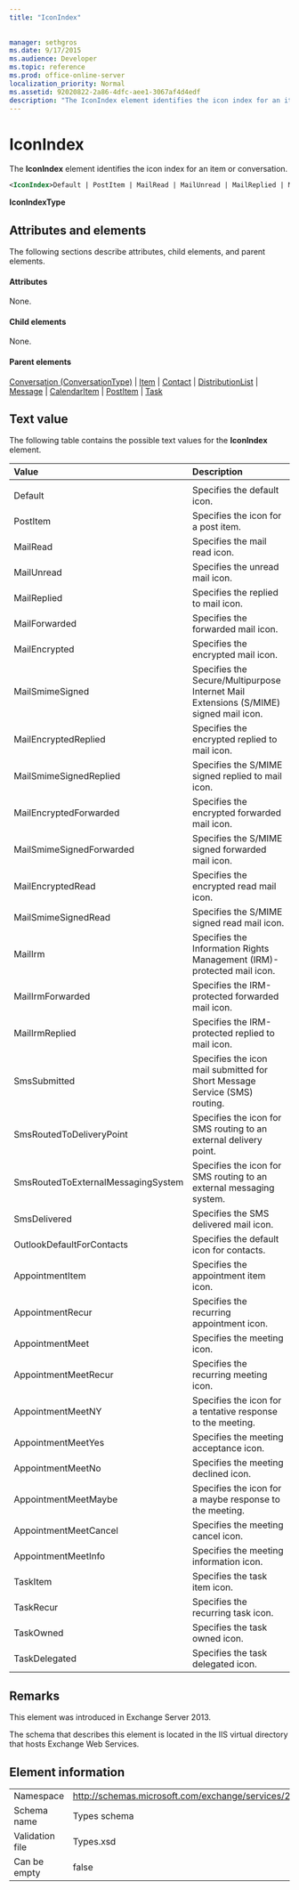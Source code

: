 ```yaml
---
title: "IconIndex"
 
 
manager: sethgros
ms.date: 9/17/2015
ms.audience: Developer
ms.topic: reference
ms.prod: office-online-server
localization_priority: Normal
ms.assetid: 92020822-2a86-4dfc-aee1-3067af4d4edf
description: "The IconIndex element identifies the icon index for an item or conversation."
---
```


# IconIndex

The **IconIndex** element identifies the icon index for an item or conversation. 
  
```XML
<IconIndex>Default | PostItem | MailRead | MailUnread | MailReplied | MailForwarded | MailEncrypted | MailSmimeSigned | MailEncrytedReplied | MailSmimeSignedReplied | MailEncryptedForwarded | MailSmimeSignedForwarded | MailEncryptedRead | MailSmimeSignedRead | MailIrm | MailIrmForwarded | MailIrmReplied | SmsSubmitted | SmsRoutedToDeliveryPoint | SmsRoutedToExternalMessagingSystem | SmsDelivered | OutlookDefaultForContacts | AppointmentItem | AppointmentRecur | AppointmentMeet | AppointmentMeetRecur | AppointmentMeetNY | AppointmentMeetYes | AppointmentMeetNo | AppointmentMeetMaybe | AppointmentMeetCancel | AppointmentMeetInfo | TaskItem | TaskRecur | TaskOwned | TaskDelegated</IconIndex>
```

 **IconIndexType**
## Attributes and elements

The following sections describe attributes, child elements, and parent elements.
  
#### Attributes

None.
  
#### Child elements

None.
  
#### Parent elements

[Conversation (ConversationType)](conversation-conversationtype.md) | [Item](item.md) | [Contact](contact.md) | [DistributionList](distributionlist.md) | [Message](message-ex15websvcsotherref.md) | [CalendarItem](calendaritem.md) | [PostItem](postitem.md) | [Task](task.md)
  
## Text value

The following table contains the possible text values for the **IconIndex** element. 
  
|**Value**|**Description**|
|:-----|:-----|
|||
|Default  <br/> |Specifies the default icon.  <br/> |
|PostItem  <br/> |Specifies the icon for a post item.  <br/> |
|MailRead  <br/> |Specifies the mail read icon.  <br/> |
|MailUnread  <br/> |Specifies the unread mail icon.  <br/> |
|MailReplied  <br/> |Specifies the replied to mail icon.  <br/> |
|MailForwarded  <br/> |Specifies the forwarded mail icon.  <br/> |
|MailEncrypted  <br/> |Specifies the encrypted mail icon.  <br/> |
|MailSmimeSigned  <br/> |Specifies the Secure/Multipurpose Internet Mail Extensions (S/MIME) signed mail icon.  <br/> |
|MailEncryptedReplied  <br/> |Specifies the encrypted replied to mail icon.  <br/> |
|MailSmimeSignedReplied  <br/> |Specifies the S/MIME signed replied to mail icon.  <br/> |
|MailEncryptedForwarded  <br/> |Specifies the encrypted forwarded mail icon.  <br/> |
|MailSmimeSignedForwarded  <br/> |Specifies the S/MIME signed forwarded mail icon.  <br/> |
|MailEncryptedRead  <br/> |Specifies the encrypted read mail icon.  <br/> |
|MailSmimeSignedRead  <br/> |Specifies the S/MIME signed read mail icon.  <br/> |
|MailIrm  <br/> |Specifies the Information Rights Management (IRM)-protected mail icon.  <br/> |
|MailIrmForwarded  <br/> |Specifies the IRM-protected forwarded mail icon.  <br/> |
|MailIrmReplied  <br/> |Specifies the IRM-protected replied to mail icon.  <br/> |
|SmsSubmitted  <br/> |Specifies the icon mail submitted for Short Message Service (SMS) routing.  <br/> |
|SmsRoutedToDeliveryPoint  <br/> |Specifies the icon for SMS routing to an external delivery point.  <br/> |
|SmsRoutedToExternalMessagingSystem  <br/> |Specifies the icon for SMS routing to an external messaging system.  <br/> |
|SmsDelivered  <br/> |Specifies the SMS delivered mail icon.  <br/> |
|OutlookDefaultForContacts  <br/> |Specifies the default icon for contacts.  <br/> |
|AppointmentItem  <br/> |Specifies the appointment item icon.  <br/> |
|AppointmentRecur  <br/> |Specifies the recurring appointment icon.  <br/> |
|AppointmentMeet  <br/> |Specifies the meeting icon.  <br/> |
|AppointmentMeetRecur  <br/> |Specifies the recurring meeting icon.  <br/> |
|AppointmentMeetNY  <br/> |Specifies the icon for a tentative response to the meeting.  <br/> |
|AppointmentMeetYes  <br/> |Specifies the meeting acceptance icon.  <br/> |
|AppointmentMeetNo  <br/> |Specifies the meeting declined icon.  <br/> |
|AppointmentMeetMaybe  <br/> |Specifies the icon for a maybe response to the meeting.  <br/> |
|AppointmentMeetCancel  <br/> |Specifies the meeting cancel icon.  <br/> |
|AppointmentMeetInfo  <br/> |Specifies the meeting information icon.  <br/> |
|TaskItem  <br/> |Specifies the task item icon.  <br/> |
|TaskRecur  <br/> |Specifies the recurring task icon.  <br/> |
|TaskOwned  <br/> |Specifies the task owned icon.  <br/> |
|TaskDelegated  <br/> |Specifies the task delegated icon.  <br/> |
   
## Remarks

This element was introduced in Exchange Server 2013.
  
The schema that describes this element is located in the IIS virtual directory that hosts Exchange Web Services.
  
## Element information

|||
|:-----|:-----|
|Namespace  <br/> |http://schemas.microsoft.com/exchange/services/2006/types  <br/> |
|Schema name  <br/> |Types schema  <br/> |
|Validation file  <br/> |Types.xsd  <br/> |
|Can be empty  <br/> |false  <br/> |
   

